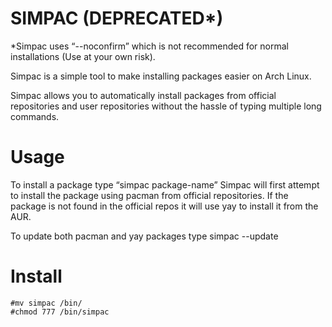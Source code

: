 # SIMPAC (DEPRECATED*)

*Simpac uses “--noconfirm” which is not recommended for normal installations (Use at your own risk).



Simpac is a simple tool to make installing packages easier on Arch Linux.

Simpac allows you to automatically install packages from official repositories and user repositories without the hassle of typing multiple long commands. 

# Usage 

To install a package type “simpac package-name” Simpac will first attempt to install the package using pacman from official repositories. If the package is not found in the official repos it will use yay to install it from the AUR.   

To update both pacman and yay packages type simpac --update


# Install 


`#mv simpac /bin/`
<br>
`#chmod 777 /bin/simpac`
